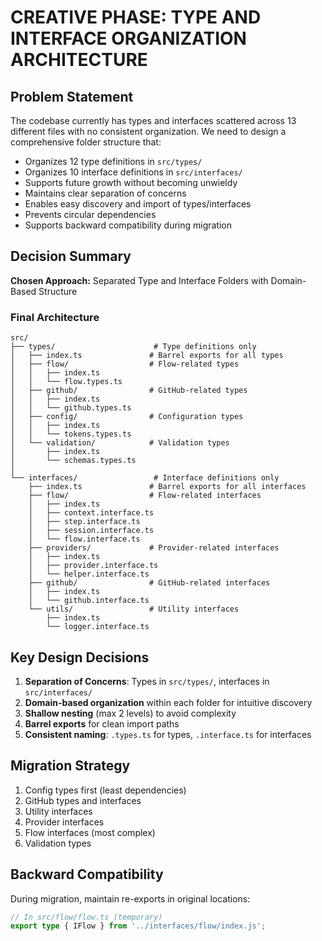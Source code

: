 # CREATIVE PHASE: TYPE AND INTERFACE ORGANIZATION ARCHITECTURE

## Problem Statement

The codebase currently has types and interfaces scattered across 13 different files with no consistent organization. We need to design a comprehensive folder structure that:

- Organizes 12 type definitions in `src/types/`
- Organizes 10 interface definitions in `src/interfaces/`
- Supports future growth without becoming unwieldy
- Maintains clear separation of concerns
- Enables easy discovery and import of types/interfaces
- Prevents circular dependencies
- Supports backward compatibility during migration

## Decision Summary

**Chosen Approach:** Separated Type and Interface Folders with Domain-Based Structure

### Final Architecture

```
src/
├── types/                      # Type definitions only
│   ├── index.ts               # Barrel exports for all types
│   ├── flow/                  # Flow-related types
│   │   ├── index.ts
│   │   └── flow.types.ts
│   ├── github/                # GitHub-related types
│   │   ├── index.ts
│   │   └── github.types.ts
│   ├── config/                # Configuration types
│   │   ├── index.ts
│   │   └── tokens.types.ts
│   └── validation/            # Validation types
│       ├── index.ts
│       └── schemas.types.ts
│
└── interfaces/                 # Interface definitions only
    ├── index.ts               # Barrel exports for all interfaces
    ├── flow/                  # Flow-related interfaces
    │   ├── index.ts
    │   ├── context.interface.ts
    │   ├── step.interface.ts
    │   ├── session.interface.ts
    │   └── flow.interface.ts
    ├── providers/             # Provider-related interfaces
    │   ├── index.ts
    │   ├── provider.interface.ts
    │   └── helper.interface.ts
    ├── github/                # GitHub-related interfaces
    │   ├── index.ts
    │   └── github.interface.ts
    └── utils/                 # Utility interfaces
        ├── index.ts
        └── logger.interface.ts
```

## Key Design Decisions

1. **Separation of Concerns**: Types in `src/types/`, interfaces in `src/interfaces/`
2. **Domain-based organization** within each folder for intuitive discovery
3. **Shallow nesting** (max 2 levels) to avoid complexity
4. **Barrel exports** for clean import paths
5. **Consistent naming**: `.types.ts` for types, `.interface.ts` for interfaces

## Migration Strategy

1. Config types first (least dependencies)
2. GitHub types and interfaces
3. Utility interfaces
4. Provider interfaces
5. Flow interfaces (most complex)
6. Validation types

## Backward Compatibility

During migration, maintain re-exports in original locations:

```typescript
// In src/flow/flow.ts (temporary)
export type { IFlow } from '../interfaces/flow/index.js';
```
